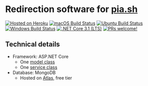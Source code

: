 # Redirection software for [pia.sh](https://pia.sh)

[![Hosted on Heroku](https://img.shields.io/badge/Website-Hosted-brightgreen?logo=heroku&style=flat-square)](http://pia.sh)
[![macOS Build Status](https://img.shields.io/github/workflow/status/maacpiash/piash-redirect/macOS?label=macOS&logo=apple&style=flat-square)](https://github.com/maacpiash/Connery/actions?query=workflow%3AmacOS)
[![Ubuntu Build Status](https://img.shields.io/github/workflow/status/maacpiash/piash-redirect/Ubuntu?label=Ubuntu&logo=Ubuntu&style=flat-square)](https://github.com/maacpiash/Connery/actions?query=workflow%3AUbuntu)
[![Windows Build Status](https://img.shields.io/github/workflow/status/maacpiash/piash-redirect/Windows?label=Windows&logo=Microsoft&style=flat-square)](https://github.com/maacpiash/Connery/actions?query=workflow%3AWindows)
[![.NET Core 3.1 (LTS)](https://img.shields.io/badge/Core-v3.1%20(LTS)-5C2D91.svg?logo=.net&style=flat-square)](https://dotnet.microsoft.com/download/dotnet-core/3.1)
[![PRs welcome!](https://img.shields.io/badge/PRs-Welcome-3DA639.svg?logo=github&style=flat-square)](https://github.com/maacpiash/piash-redirect/compare)

## Technical details

- Framework: ASP.NET Core
  - One [model class](src/Shortcut.cs)
  - One [service class](src/ShortcutService.cs)
- Database: MongoDB
  - Hosted on [Atlas](https://www.mongodb.com/cloud/atlas), free tier

